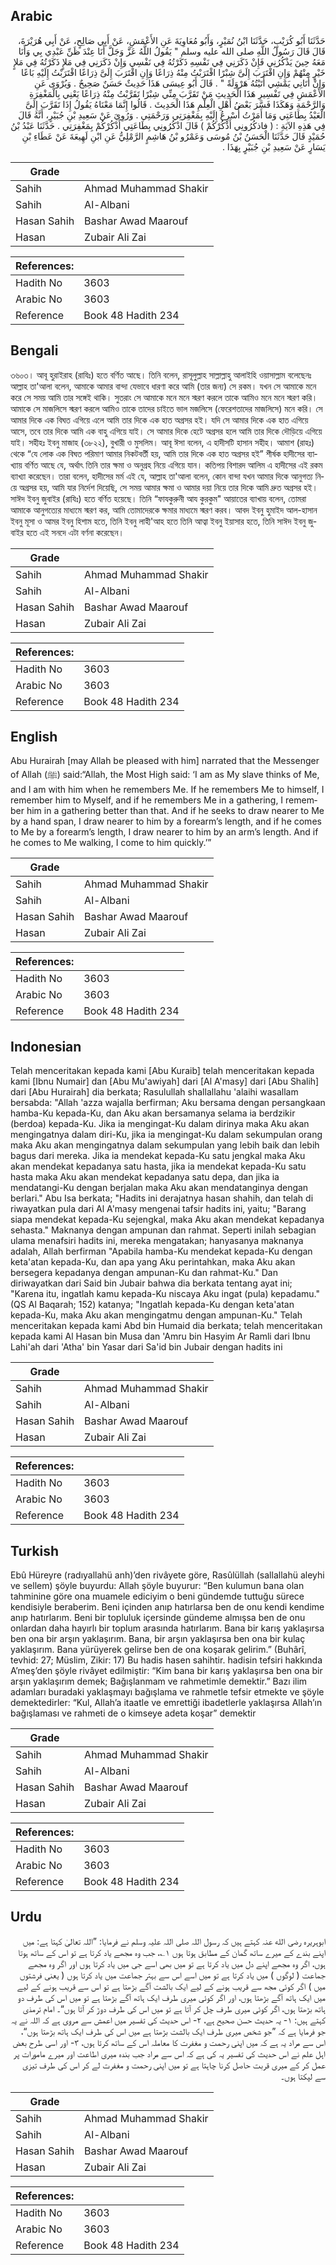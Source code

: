 ## Arabic


<div dir="rtl" lang="ar" style={{fontSize:'larger',backgroundColor:'#f8f9fa',padding:20}}>
حَدَّثَنَا أَبُو كُرَيْبٍ، حَدَّثَنَا ابْنُ نُمَيْرٍ، وَأَبُو مُعَاوِيَةَ عَنِ الأَعْمَشِ، عَنْ أَبِي صَالِحٍ، عَنْ أَبِي هُرَيْرَةَ، قَالَ قَالَ رَسُولُ اللَّهِ صلى الله عليه وسلم ‏"‏ يَقُولُ اللَّهُ عَزَّ وَجَلَّ أَنَا عِنْدَ ظَنِّ عَبْدِي بِي وَأَنَا مَعَهُ حِينَ يَذْكُرُنِي فَإِنْ ذَكَرَنِي فِي نَفْسِهِ ذَكَرْتُهُ فِي نَفْسِي وَإِنْ ذَكَرَنِي فِي مَلإٍ ذَكَرْتُهُ فِي مَلإٍ خَيْرٍ مِنْهُمْ وَإِنِ اقْتَرَبَ إِلَىَّ شِبْرًا اقْتَرَبْتُ مِنْهُ ذِرَاعًا وَإِنِ اقْتَرَبَ إِلَىَّ ذِرَاعًا اقْتَرَبْتُ إِلَيْهِ بَاعًا وَإِنْ أَتَانِي يَمْشِي أَتَيْتُهُ هَرْوَلَةً ‏"‏ ‏.‏ قَالَ أَبُو عِيسَى هَذَا حَدِيثٌ حَسَنٌ صَحِيحٌ ‏.‏ وَيُرْوَى عَنِ الأَعْمَشِ فِي تَفْسِيرِ هَذَا الْحَدِيثِ مَنْ تَقَرَّبَ مِنِّي شِبْرًا تَقَرَّبْتُ مِنْهُ ذِرَاعًا يَعْنِي بِالْمَغْفِرَةِ وَالرَّحْمَةِ وَهَكَذَا فَسَّرَ بَعْضُ أَهْلِ الْعِلْمِ هَذَا الْحَدِيثَ ‏.‏ قَالُوا إِنَّمَا مَعْنَاهُ يَقُولُ إِذَا تَقَرَّبَ إِلَىَّ الْعَبْدُ بِطَاعَتِي وَمَا أَمَرْتُ أُسْرِعُ إِلَيْهِ بِمَغْفِرَتِي وَرَحْمَتِي ‏.‏ وَرُوِيَ عَنْ سَعِيدِ بْنِ جُبَيْرٍ، أَنَّهُ قَالَ فِي هَذِهِ الآيَةِ ‏:‏ ‏(‏ فاذكُرُونِي أَذْكُرْكُمْ ‏)‏ قَالَ اذْكُرُونِي بِطَاعَتِي أَذْكُرْكُمْ بِمَغْفِرَتِي ‏.‏ حَدَّثَنَا عَبْدُ بْنُ حُمَيْدٍ قَالَ حَدَّثَنَا الْحَسَنُ بْنُ مُوسَى وَعَمْرُو بْنُ هَاشِمٍ الرَّمْلِيُّ عَنِ ابْنِ لَهِيعَةَ عَنْ عَطَاءِ بْنِ يَسَارٍ عَنْ سَعِيدِ بْنِ جُبَيْرٍ بِهَذَا ‏.‏
</div>
<div style={{backgroundColor:'#f8f9fa',padding:20, marginBottom: 10}}><table> <thead> <tr> <th>Grade</th> <th></th> </tr> </thead> <tbody> <tr><td>Sahih</td><td>Ahmad Muhammad Shakir</td></tr><tr><td>Sahih</td><td>Al-Albani</td></tr><tr><td>Hasan Sahih</td><td>Bashar Awad Maarouf</td></tr><tr><td>Hasan</td><td>Zubair Ali Zai</td></tr></tbody></table><table> <thead> <tr> <th>References:</th> <th></th> </tr> </thead> <tbody><tr><td>Hadith No</td><td>3603</td></tr><tr><td>Arabic No</td><td>3603</td></tr><tr><td>Reference</td><td>Book 48 Hadith 234</td></tr></tbody></table></div>

## Bengali


<div dir="ltr" lang="bn" style={{fontSize:'larger',backgroundColor:'#f8f9fa',padding:20}}>
৩৬০৩। আবূ হুরাইরাহ (রাযিঃ) হতে বর্ণিত আছে। তিনি বলেন, রাসূলুল্লাহ সাল্লাল্লাহু আলাইহি ওয়াসাল্লাম বলেছেনঃ আল্লাহ তা'আলা বলেন, আমাকে আমার বান্দা যেভাবে ধারণা করে আমি (তার জন্য) সে রকম। যখন সে আমাকে মনে করে সে সময় আমি তার সঙ্গেই থাকি। সুতরাং সে আমাকে মনে মনে স্মরণ করলে তাকে আমিও মনে মনে স্মরণ করি। আমাকে সে মাজলিসে স্মরণ করলে আমিও তাকে তাদের চাইতে ভাল মজলিসে (ফেরেশতাদের মাজলিসে) মনে করি। সে আমার দিকে এক বিঘত এগিয়ে এলে আমি তার দিকে এক হাত অগ্রসর হই। যদি সে আমার দিকে এক হাত এগিয়ে আসে, তবে তার দিকে আমি এক বাহু এগিয়ে যাই। সে আমার দিকে হেটে অগ্রসর হলে আমি তার দিকে দৌড়িয়ে এগিয়ে যাই। সহীহঃ ইবনু মাজাহ (৩৮২২), বুখারী ও মুসলিম। আবূ ঈসা বলেন, এ হাদীসটি হাসান সহীহ। আমাশ (রাহঃ) থেকে “যে লোক এক বিঘত পরিমাণ আমার নিকটবর্তী হয়, আমি তার দিকে এক হাত অগ্রসর হই” শীর্ষক হাদীসের ব্যাখ্যায় বর্ণিত আছে যে, অর্থাৎ তিনি তার ক্ষমা ও অনুগ্রহ নিয়ে এগিয়ে যান। কতিপয় বিশারদ আলিম এ হাদীসের এই রকম ব্যাখ্যা করেছেন। তারা বলেন, হাদীসের মর্ম এই যে, আল্লাহ তা'আলা বলেন, কোন বান্দা যখন আমার দিকে আনুগত্য নিয়ে অগ্রসর হয়, আমি যার নির্দেশ দিয়েছি, সে সময় আমার ক্ষমা ও আমার দয়া নিয়ে তার দিকে আমি দ্রুত অগ্রসর হই। সাঈদ ইবনু জুবাইর (রাযিঃ) হতে বর্ণিত হয়েছে। তিনি “ফাযকুরুনী আয কুরকুম" আয়াতের ব্যাখায় বলেন, তোমরা আমাকে আনুগত্যের মাধ্যমে স্মরণ কর, আমি তোমাদেরকে ক্ষমার মাধ্যমে স্মরণ করব। আবদ ইবনু হুমাইদ আল-হাসান ইবনু মূসা ও আমর ইবনু হিশাম হতে, তিনি ইবনু লাহী'আহ হতে তিনি আত্বা ইবনু ইয়াসার হতে, তিনি সাঈদ ইবনু জুবাইর হতে এই সনদে এটা বর্ণনা করেছেন।
</div>
<div style={{backgroundColor:'#f8f9fa',padding:20, marginBottom: 10}}><table> <thead> <tr> <th>Grade</th> <th></th> </tr> </thead> <tbody> <tr><td>Sahih</td><td>Ahmad Muhammad Shakir</td></tr><tr><td>Sahih</td><td>Al-Albani</td></tr><tr><td>Hasan Sahih</td><td>Bashar Awad Maarouf</td></tr><tr><td>Hasan</td><td>Zubair Ali Zai</td></tr></tbody></table><table> <thead> <tr> <th>References:</th> <th></th> </tr> </thead> <tbody><tr><td>Hadith No</td><td>3603</td></tr><tr><td>Arabic No</td><td>3603</td></tr><tr><td>Reference</td><td>Book 48 Hadith 234</td></tr></tbody></table></div>

## English


<div dir="ltr" lang="en" style={{fontSize:'larger',backgroundColor:'#f8f9fa',padding:20}}>
Abu Hurairah [may Allah be pleased with him] narrated that the Messenger of Allah (ﷺ) said:“Allah, the Most High said: ‘I am as My slave thinks of Me, and I am with him when he remembers Me. If he remembers Me to himself, I remember him to Myself, and if he remembers Me in a gathering, I remember him in a gathering better than that. And if he seeks to draw nearer to Me by a hand span, I draw nearer to him by a forearm’s length, and if he comes to Me by a forearm’s length, I draw nearer to him by an arm’s length. And if he comes to Me walking, I come to him quickly.’”
</div>
<div style={{backgroundColor:'#f8f9fa',padding:20, marginBottom: 10}}><table> <thead> <tr> <th>Grade</th> <th></th> </tr> </thead> <tbody> <tr><td>Sahih</td><td>Ahmad Muhammad Shakir</td></tr><tr><td>Sahih</td><td>Al-Albani</td></tr><tr><td>Hasan Sahih</td><td>Bashar Awad Maarouf</td></tr><tr><td>Hasan</td><td>Zubair Ali Zai</td></tr></tbody></table><table> <thead> <tr> <th>References:</th> <th></th> </tr> </thead> <tbody><tr><td>Hadith No</td><td>3603</td></tr><tr><td>Arabic No</td><td>3603</td></tr><tr><td>Reference</td><td>Book 48 Hadith 234</td></tr></tbody></table></div>

## Indonesian


<div dir="ltr" lang="id" style={{fontSize:'larger',backgroundColor:'#f8f9fa',padding:20}}>
Telah menceritakan kepada kami [Abu Kuraib] telah menceritakan kepada kami [Ibnu Numair] dan [Abu Mu'awiyah] dari [Al A'masy] dari [Abu Shalih] dari [Abu Hurairah] dia berkata; Rasulullah shallallahu 'alaihi wasallam bersabda: "Allah 'azza wajalla berfirman; Aku bersama dengan persangkaan hamba-Ku kepada-Ku, dan Aku akan bersamanya selama ia berdzikir (berdoa) kepada-Ku. Jika ia mengingat-Ku dalam dirinya maka Aku akan mengingatnya dalam diri-Ku, jika ia mengingat-Ku dalam sekumpulan orang maka Aku akan mengingatnya dalam sekumpulan yang lebih baik dan lebih bagus dari mereka. Jika ia mendekat kepada-Ku satu jengkal maka Aku akan mendekat kepadanya satu hasta, jika ia mendekat kepada-Ku satu hasta maka Aku akan mendekat kepadanya satu depa, dan jika ia mendatangi-Ku dengan berjalan maka Aku akan mendatanginya dengan berlari." Abu Isa berkata; "Hadits ini derajatnya hasan shahih, dan telah di riwayatkan pula dari Al A'masy mengenai tafsir hadits ini, yaitu; "Barang siapa mendekat kepada-Ku sejengkal, maka Aku akan mendekat kepadanya sehasta." Maknanya dengan ampunan dan rahmat. Seperti inilah sebagian ulama menafsiri hadits ini, mereka mengatakan; hanyasanya maknanya adalah, Allah berfirman "Apabila hamba-Ku mendekat kepada-Ku dengan keta'atan kepada-Ku, dan apa yang Aku perintahkan, maka Aku akan bersegera kepadanya dengan ampunan-Ku dan rahmat-Ku." Dan diriwayatkan dari Said bin Jubair bahwa dia berkata tentang ayat ini; "Karena itu, ingatlah kamu kepada-Ku niscaya Aku ingat (pula) kepadamu." (QS Al Baqarah; 152) katanya; "Ingatlah kepada-Ku dengan keta'atan kepada-Ku, maka Aku akan mengingatmu dengan ampunan-Ku." Telah menceritakan kepada kami Abd bin Humaid dia berkata; telah menceritakan kepada kami Al Hasan bin Musa dan 'Amru bin Hasyim Ar Ramli dari Ibnu Lahi'ah dari 'Atha' bin Yasar dari Sa'id bin Jubair dengan hadits ini
</div>
<div style={{backgroundColor:'#f8f9fa',padding:20, marginBottom: 10}}><table> <thead> <tr> <th>Grade</th> <th></th> </tr> </thead> <tbody> <tr><td>Sahih</td><td>Ahmad Muhammad Shakir</td></tr><tr><td>Sahih</td><td>Al-Albani</td></tr><tr><td>Hasan Sahih</td><td>Bashar Awad Maarouf</td></tr><tr><td>Hasan</td><td>Zubair Ali Zai</td></tr></tbody></table><table> <thead> <tr> <th>References:</th> <th></th> </tr> </thead> <tbody><tr><td>Hadith No</td><td>3603</td></tr><tr><td>Arabic No</td><td>3603</td></tr><tr><td>Reference</td><td>Book 48 Hadith 234</td></tr></tbody></table></div>

## Turkish


<div dir="ltr" lang="tr" style={{fontSize:'larger',backgroundColor:'#f8f9fa',padding:20}}>
Ebû Hüreyre (radıyallahü anh)’den rivâyete göre, Rasûlüllah (sallallahü aleyhi ve sellem) şöyle buyurdu: Allah şöyle buyurur: “Ben kulumun bana olan tahminine göre ona muamele ediciyim o beni gündemde tuttuğu sürece kendisiyle beraberim. Beni içinden anıp hatırlarsa ben de onu kendi kendime anıp hatırlarım. Beni bir topluluk içersinde gündeme almışsa ben de onu onlardan daha hayırlı bir toplum arasında hatırlarım. Bana bir karış yaklaşırsa ben ona bir arşın yaklaşırım. Bana, bir arşın yaklaşırsa ben ona bir kulaç yaklaşırım. Bana yürüyerek gelirse ben de ona koşarak gelirim.” (Buhârî, tevhid: 27; Müslim, Zikir: 17) Bu hadis hasen sahihtir. hadisin tefsiri hakkında A’meş’den şöyle rivâyet edilmiştir: “Kim bana bir karış yaklaşırsa ben ona bir arşın yaklaşırım demek; Bağışlanmam ve rahmetimle demektir.” Bazı ilim adamları buradaki yaklaşmayı bağışlama ve rahmetle tefsir etmekte ve şöyle demektedirler: “Kul, Allah’a itaatle ve emrettiği ibadetlerle yaklaşırsa Allah’ın bağışlaması ve rahmeti de o kimseye adeta koşar” demektir
</div>
<div style={{backgroundColor:'#f8f9fa',padding:20, marginBottom: 10}}><table> <thead> <tr> <th>Grade</th> <th></th> </tr> </thead> <tbody> <tr><td>Sahih</td><td>Ahmad Muhammad Shakir</td></tr><tr><td>Sahih</td><td>Al-Albani</td></tr><tr><td>Hasan Sahih</td><td>Bashar Awad Maarouf</td></tr><tr><td>Hasan</td><td>Zubair Ali Zai</td></tr></tbody></table><table> <thead> <tr> <th>References:</th> <th></th> </tr> </thead> <tbody><tr><td>Hadith No</td><td>3603</td></tr><tr><td>Arabic No</td><td>3603</td></tr><tr><td>Reference</td><td>Book 48 Hadith 234</td></tr></tbody></table></div>

## Urdu


<div dir="rtl" lang="ur" style={{fontSize:'larger',backgroundColor:'#f8f9fa',padding:20}}>
ابوہریرہ رضی الله عنہ کہتے ہیں کہ رسول اللہ صلی اللہ علیہ وسلم نے فرمایا: ”اللہ تعالیٰ کہتا ہے: میں اپنے بندے کے میرے ساتھ گمان کے مطابق ہوتا ہوں ۱؎، جب وہ مجھے یاد کرتا ہے تو اس کے ساتھ ہوتا ہوں، اگر وہ مجھے اپنے دل میں یاد کرتا ہے تو میں بھی اسے جی میں یاد کرتا ہوں اور اگر وہ مجھے جماعت ( لوگوں ) میں یاد کرتا ہے تو میں اسے اس سے بہتر جماعت میں یاد کرتا ہوں ( یعنی فرشتوں میں ) اگر کوئی مجھ سے قریب ہونے کے لیے ایک بالشت آگے بڑھتا ہے تو اس سے قریب ہونے کے لیے میں ایک ہاتھ آگے بڑھتا ہوں، اور اگر کوئی میری طرف ایک ہاتھ آگے بڑھتا ہے تو میں اس کی طرف دو ہاتھ بڑھتا ہوں، اگر کوئی میری طرف چل کر آتا ہے تو میں اس کی طرف دوڑ کر آتا ہوں“۔ امام ترمذی کہتے ہیں: ۱- یہ حدیث حسن صحیح ہے، ۲- اس حدیث کی تفسیر میں اعمش سے مروی ہے کہ اللہ نے یہ جو فرمایا ہے کہ ”جو شخص میری طرف ایک بالشت بڑھتا ہے میں اس کی طرف ایک ہاتھ بڑھتا ہوں“، اس سے مراد یہ ہے کہ میں اپنی رحمت و مغفرت کا معاملہ اس کے ساتھ کرتا ہوں، ۳- اور اسی طرح بعض اہل علم نے اس حدیث کی تفسیر یہ کی ہے کہ اس سے مراد جب بندہ میری اطاعت اور میرے مامورات پر عمل کر کے میری قربت حاصل کرنا چاہتا ہے تو میں اپنی رحمت و مغفرت لے کر اس کی طرف تیزی سے لپکتا ہوں۔
</div>
<div style={{backgroundColor:'#f8f9fa',padding:20, marginBottom: 10}}><table> <thead> <tr> <th>Grade</th> <th></th> </tr> </thead> <tbody> <tr><td>Sahih</td><td>Ahmad Muhammad Shakir</td></tr><tr><td>Sahih</td><td>Al-Albani</td></tr><tr><td>Hasan Sahih</td><td>Bashar Awad Maarouf</td></tr><tr><td>Hasan</td><td>Zubair Ali Zai</td></tr></tbody></table><table> <thead> <tr> <th>References:</th> <th></th> </tr> </thead> <tbody><tr><td>Hadith No</td><td>3603</td></tr><tr><td>Arabic No</td><td>3603</td></tr><tr><td>Reference</td><td>Book 48 Hadith 234</td></tr></tbody></table></div>